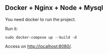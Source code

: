 ## Docker + Nginx + Node + Mysql

You need docker to run the project.

Run it:

```
sudo docker-compose up --build -d
```

Access on <http://localhost:8080/>.
